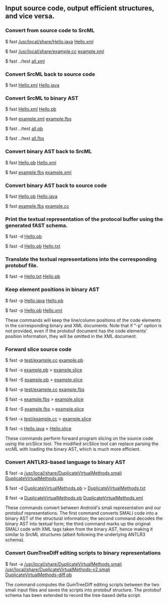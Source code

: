 ## Input source code, output efficient structures, and vice versa. 

### Convert from source code to SrcML

  $ fast [/usr/local/share/Hello.java](../test/Hello.java) [Hello.xml](../test/Hello.xml)

  $ fast [/usr/local/share/example.cc](../test/example.cc) [example.xml](../test/example.xml)

  $ fast ../test [all.xml](../test/all.xml)

### Convert SrcML back to source code

  $ fast [Hello.xml](../test/Hello.xml) [Hello.java](../test/Hello.java)

### Convert SrcML to binary AST

  $ fast [Hello.xml](../test/Hello.xml) [Hello.pb](../test/Hello.pb)

  $ fast [example.xml](../test/example.xml) [example.fbs](../test/example.fbs)

  $ fast ../test [all.pb](../test/all.pb)

  $ fast ../test [all.fbs](../test/all.fbs)

### Convert binary AST back to SrcML

  $ fast [Hello.pb](../test/Hello.pb) [Hello.xml](../test/Hello.xml)

  $ fast [example.fbs](../test/example.fbs) [example.xml](../test/example.xml)

### Convert binary AST back to source code

  $ fast [Hello.pb](../test/Hello.pb) [Hello.java](../test/Hello.java)
  
  $ fast [example.fbs](../test/example.fbs) [example.cc](../test/example.cc)

### Print the textual representation of the protocol buffer using the generated fAST schema.

  $ fast -d [Hello.pb](../test/Hello.pb)

  $ fast -d [Hello.pb](../test/Hello.pb) [Hello.txt](../test/Hello.txt)

### Translate the textual representations into the corresponding protobuf file. 

  $ fast -e [Hello.txt](../test/Hello.txt) [Hello.pb](../test/Hello.pb)
  
### Keep element positions in binary AST

  $ fast -p [Hello.java](../test/Hello.java) [Hello.pb](../test/Hello.position.pb)
  
  $ fast -p [Hello.pb](../test/Hello.position.pb) [Hello.xml](../test/Hello.position.xml)

These commands will keep the line/column positions of the code elements in the
corresponding binary and XML documents.  Note that if "-p" option is not
provided, even if the protobuf document has the code elements' position
information, they will be omitted in the XML document.

### Forward slice source code

  $ fast -p [test/example.cc](../test/example.cc) [example.pb](../test/example.position.pb)
  
  $ fast -s [example.pb](../test/example.position.pb) > [example.slice](../test/example-s.slice)
  
  $ fast -S [example.pb](../test/example.position.pb) > [example.slice](../test/example-s.slice)
  
  $ fast -p [test/example.cc](../test/example.cc) [example.fbs](../test/example.position.fbs)
	
  $ fast -s [example.fbs](../test/example.position.fbs) > [example.slice](../test/example-s.slice)
	
  $ fast -S [example.fbs](../test/example.position.fbs) > [example.slice](../test/example-s.slice)
	
  $ fast -s [test/example.cc](../test/example.cc) > [example.slice](../test/example-s.slice)

  $ fast -s [Hello.java](../test/Hello.java) > [Hello.slice](../test/Hello-s.slice)

These commands perform forward program slicing on the source code using the srcSlice tool. 
The modified srcSlice tool can replace parsing the srcML with loading the binary AST, which is much more efficient.

### Convert ANTLR3-based language to binary AST
  $ fast -a [/usr/local/share/DuplicateVirtualMethods.smali](../test/DuplicateVirtualMethods.smali) [DuplicateVirtualMethods.pb](../test/DuplicateVirtualMethods.pb)
  
  $ fast -d [DuplicateVirtualMethods.pb](../test/DuplicateVirtualMethods.pb) > [DuplicateVirtualMethods.txt](../test/DuplicateVirtualMethods.txt)
  
  $ fast -a [DuplicateVirtualMethods.pb](../test/DuplicateVirtualMethods.pb) [DuplicateVirtualMethods.xml](../test/DuplicateVirtualMethods.xml)

These commands convert between Android's smali representation and our protobuf representations. The first command converts SMALI code into a binary AST of
the structural information; the second command decodes the binary AST into textual form; the third command marks up the original SMALI code with XML tags
taken from the binary AST, hence making it similar to SrcML structures (albeit following the underlying ANTLR3 schema). 

### Convert GumTreeDiff editing scripts to binary representations

  $ fast -a [/usr/local/share/DuplicateVirtualMethods.smali](../test/DuplicateVirtualMethods.smali) [/usr/local/share/DuplicateVirtualMethods-v2.smali](../test/DuplicateVirtualMethods-v2.smali) [DuplicateVirtualMethods-diff.pb](../test/DuplicateVirtualMethods-diff.pb)

The command computes the GumTreeDiff editing scripts between the two smali input files and saves the scripts into protobuf structure. The protobuf schema has been extended to record the tree-based delta script. 

